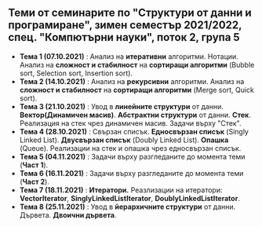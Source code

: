 ## Теми от семинарите по "Структури от данни и програмиране", зимен семестър 2021/2022, спец. "Компютърни науки", поток 2, група 5 ##

 - **Тема 1 (07.10.2021)** : Анализ на **итеративни** алгоритми. Нотации. Анализ на **сложност и стабилност** на **сортиращи алгоритми** (Bubble sort, Selection sort, Insertion sort).
 - **Тема 2 (14.10.2021)** : Анализ на **рекурсивни** алгоритми. Анализ на **сложност и стабилност** на **сортиращи алгоритми** (Merge sort, Quick sort).
 - **Тема 3 (21.10.2021)** : Увод в **линейните структури** от данни. **Вектор(Динамичен масив)**. **Абстрактни структури** от данни. **Стек**. Реализация на стек чрез динамичен масив. Задачи върху "Стек".  
 - **Тема 4 (28.10.2021)** : Свързан списък. **Едносвързан списък** (Singly Linked List). **Двусвързан списък** (Doubly Linked List). **Опашка** (Queue). Реализации на стек и опашка чрез едносвързан списък.  
 - **Тема 5 (04.11.2021)** : Задачи върху разгледаните до момента теми (**Част 1**).  
 - **Тема 6 (16.11.2021)** : Задачи върху разгледаните до момента теми (**Част 2**).  
 - **Тема 7 (18.11.2021)** : **Итератори.** Реазлизации на итератори: **VectorIterator**, **SinglyLinkedListIterator**, **DoublyLinkedListIterator**.  
 - **Тема 8 (25.11.2021)** : Увод в **йерархичните структури** от данни. Дървета. **Двоични дървета**.  
